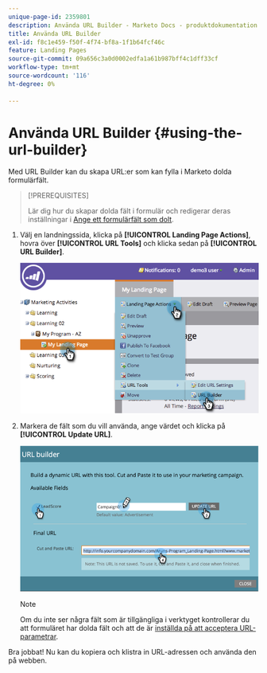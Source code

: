 ```yaml
---
unique-page-id: 2359801
description: Använda URL Builder - Marketo Docs - produktdokumentation
title: Använda URL Builder
exl-id: f8c1e459-f50f-4f74-bf8a-1f1b64fcf46c
feature: Landing Pages
source-git-commit: 09a656c3a0d0002edfa1a61b987bff4c1dff33cf
workflow-type: tm+mt
source-wordcount: '116'
ht-degree: 0%

---
```


# Använda URL Builder {#using-the-url-builder}

Med URL Builder kan du skapa URL:er som kan fylla i Marketo dolda formulärfält.

>[!PREREQUISITES]
>
>Lär dig hur du skapar dolda fält i formulär och redigerar deras inställningar i [Ange ett formulärfält som dolt](/help/marketo/product-docs/demand-generation/forms/form-fields/set-a-form-field-as-hidden.md).

1. Välj en landningssida, klicka på **[!UICONTROL Landing Page Actions]**, hovra över **[!UICONTROL URL Tools]** och klicka sedan på **[!UICONTROL URL Builder]**.

   ![](assets/image2014-9-18-13-3a5-3a19.png)

1. Markera de fält som du vill använda, ange värdet och klicka på **[!UICONTROL Update URL]**.

   ![](assets/image2014-9-18-13-3a5-3a28.png)

   >[!NOTE]
   >
   >Om du inte ser några fält som är tillgängliga i verktyget kontrollerar du att formuläret har dolda fält och att de är [inställda på att acceptera URL-parametrar](/help/marketo/product-docs/demand-generation/forms/form-fields/set-a-hidden-form-field-value.md#url-parameter).

Bra jobbat! Nu kan du kopiera och klistra in URL-adressen och använda den på webben.
